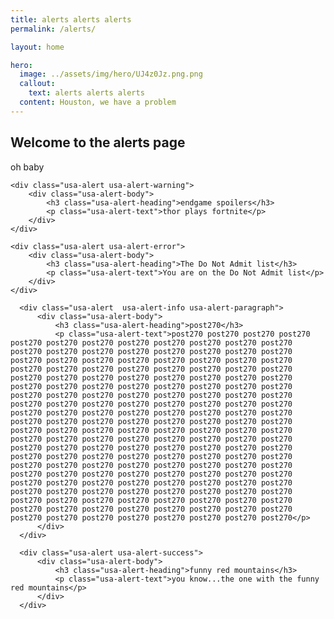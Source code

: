 ```yaml
---
title: alerts alerts alerts
permalink: /alerts/

layout: home

hero:
  image: ../assets/img/hero/UJ4z0Jz.png.png
  callout:
    text: alerts alerts alerts
  content: Houston, we have a problem
---
```


## Welcome to the alerts page
oh baby

    <div class="usa-alert usa-alert-warning">
        <div class="usa-alert-body">
            <h3 class="usa-alert-heading">endgame spoilers</h3>
            <p class="usa-alert-text">thor plays fortnite</p>
        </div>
    </div>

    <div class="usa-alert usa-alert-error">
        <div class="usa-alert-body">
            <h3 class="usa-alert-heading">The Do Not Admit list</h3>
            <p class="usa-alert-text">You are on the Do Not Admit list</p>
        </div>
    </div>

      <div class="usa-alert  usa-alert-info usa-alert-paragraph">
          <div class="usa-alert-body">
              <h3 class="usa-alert-heading">post270</h3>
              <p class="usa-alert-text">post270 post270 post270 post270 post270 post270 post270 post270 post270 post270 post270 post270 post270 post270 post270 post270 post270 post270 post270 post270 post270 post270 post270 post270 post270 post270 post270 post270 post270 post270 post270 post270 post270 post270 post270 post270 post270 post270 post270 post270 post270 post270 post270 post270 post270 post270 post270 post270 post270 post270 post270 post270 post270 post270 post270 post270 post270 post270 post270 post270 post270 post270 post270 post270 post270 post270 post270 post270 post270 post270 post270 post270 post270 post270 post270 post270 post270 post270 post270 post270 post270 post270 post270 post270 post270 post270 post270 post270 post270 post270 post270 post270 post270 post270 post270 post270 post270 post270 post270 post270 post270 post270 post270 post270 post270 post270 post270 post270 post270 post270 post270 post270 post270 post270 post270 post270 post270 post270 post270 post270 post270 post270 post270 post270 post270 post270 post270 post270 post270 post270 post270 post270 post270 post270 post270 post270 post270 post270 post270 post270 post270 post270 post270 post270 post270 post270 post270 post270 post270 post270 post270 post270 post270 post270 post270 post270 post270 post270 post270 post270 post270 post270 post270 post270 post270 post270 post270 post270 post270 post270 post270 post270</p>
          </div>
      </div>

      <div class="usa-alert usa-alert-success">
          <div class="usa-alert-body">
              <h3 class="usa-alert-heading">funny red mountains</h3>
              <p class="usa-alert-text">you know...the one with the funny red mountains</p>
          </div>
      </div>
